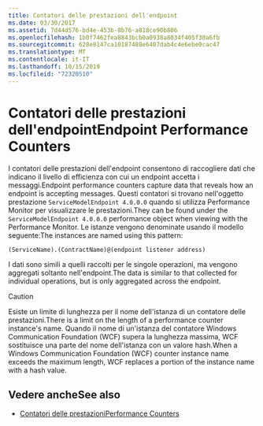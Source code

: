 ```yaml
---
title: Contatori delle prestazioni dell'endpoint
ms.date: 03/30/2017
ms.assetid: 7d44d576-bd4e-453b-8b76-a818ce90b806
ms.openlocfilehash: 1b0f7462fea8843bcb0a0938a8034f405f30a6fb
ms.sourcegitcommit: 628e8147ca10187488e6407dab4c4e6ebe0cac47
ms.translationtype: MT
ms.contentlocale: it-IT
ms.lasthandoff: 10/15/2019
ms.locfileid: "72320510"
---
```

# <a name="endpoint-performance-counters"></a><span data-ttu-id="99bfd-102">Contatori delle prestazioni dell'endpoint</span><span class="sxs-lookup"><span data-stu-id="99bfd-102">Endpoint Performance Counters</span></span>
<span data-ttu-id="99bfd-103">I contatori delle prestazioni dell'endpoint consentono di raccogliere dati che indicano il livello di efficienza con cui un endpoint accetta i messaggi.</span><span class="sxs-lookup"><span data-stu-id="99bfd-103">Endpoint performance counters capture data that reveals how an endpoint is accepting messages.</span></span> <span data-ttu-id="99bfd-104">Questi contatori si trovano nell'oggetto prestazione `ServiceModelEndpoint 4.0.0.0` quando si utilizza Performance Monitor per visualizzare le prestazioni.</span><span class="sxs-lookup"><span data-stu-id="99bfd-104">They can be found under the `ServiceModelEndpoint 4.0.0.0` performance object when viewing with the Performance Monitor.</span></span> <span data-ttu-id="99bfd-105">Le istanze vengono denominate usando il modello seguente:</span><span class="sxs-lookup"><span data-stu-id="99bfd-105">The instances are named using this pattern:</span></span>  
  
`(ServiceName).(ContractName)@(endpoint listener address)`  
  
 <span data-ttu-id="99bfd-106">I dati sono simili a quelli raccolti per le singole operazioni, ma vengono aggregati soltanto nell'endpoint.</span><span class="sxs-lookup"><span data-stu-id="99bfd-106">The data is similar to that collected for individual operations, but is only aggregated across the endpoint.</span></span>  
  
> [!CAUTION]
> <span data-ttu-id="99bfd-107">Esiste un limite di lunghezza per il nome dell'istanza di un contatore delle prestazioni.</span><span class="sxs-lookup"><span data-stu-id="99bfd-107">There is a limit on the length of a performance counter instance's name.</span></span> <span data-ttu-id="99bfd-108">Quando il nome di un'istanza del contatore Windows Communication Foundation (WCF) supera la lunghezza massima, WCF sostituisce una parte del nome dell'istanza con un valore hash.</span><span class="sxs-lookup"><span data-stu-id="99bfd-108">When a Windows Communication Foundation (WCF) counter instance name exceeds the maximum length, WCF replaces a portion of the instance name with a hash value.</span></span>  
  
## <a name="see-also"></a><span data-ttu-id="99bfd-109">Vedere anche</span><span class="sxs-lookup"><span data-stu-id="99bfd-109">See also</span></span>

- [<span data-ttu-id="99bfd-110">Contatori delle prestazioni</span><span class="sxs-lookup"><span data-stu-id="99bfd-110">Performance Counters</span></span>](index.md)
